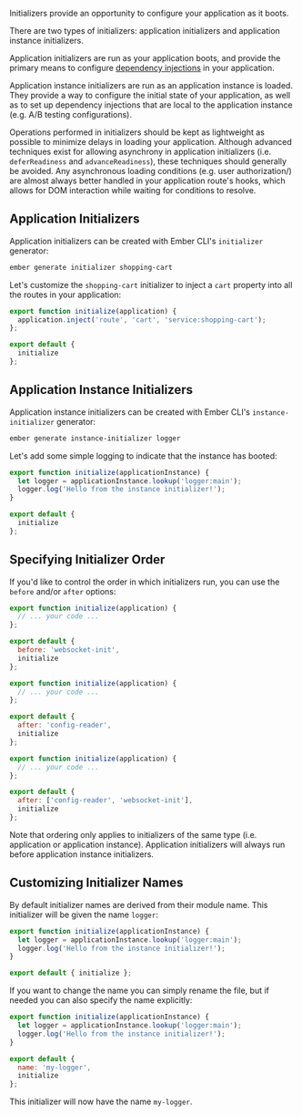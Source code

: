 Initializers provide an opportunity to configure your application as it boots.

There are two types of initializers: application initializers and application instance initializers.

Application initializers are run as your application boots,
and provide the primary means to configure [dependency injections](../dependency-injection/) in your application.

Application instance initializers are run as an application instance is loaded.
They provide a way to configure the initial state of your application,
as well as to set up dependency injections that are local to the application instance
(e.g. A/B testing configurations).

Operations performed in initializers should be kept as lightweight as possible
to minimize delays in loading your application.
Although advanced techniques exist for allowing asynchrony in application initializers
(i.e. `deferReadiness` and `advanceReadiness`), these techniques should generally be avoided.
Any asynchronous loading conditions (e.g. user authorization/) are almost always
better handled in your application route's hooks,
which allows for DOM interaction while waiting for conditions to resolve.

## Application Initializers

Application initializers can be created with Ember CLI's `initializer` generator:

```bash
ember generate initializer shopping-cart
```

Let's customize the `shopping-cart` initializer to inject a `cart` property into all the routes in your application:

```app/initializers/shopping-cart.js
export function initialize(application) {
  application.inject('route', 'cart', 'service:shopping-cart');
};

export default {
  initialize
};
```

## Application Instance Initializers

Application instance initializers can be created with Ember CLI's `instance-initializer` generator:

```bash
ember generate instance-initializer logger
```

Let's add some simple logging to indicate that the instance has booted:

```app/instance-initializers/logger.js
export function initialize(applicationInstance) {
  let logger = applicationInstance.lookup('logger:main');
  logger.log('Hello from the instance initializer!');
}

export default {
  initialize
};
```

## Specifying Initializer Order

If you'd like to control the order in which initializers run, you can use the `before` and/or `after` options:

```app/initializers/config-reader.js
export function initialize(application) {
  // ... your code ...
};

export default {
  before: 'websocket-init',
  initialize
};
```

```app/initializers/websocket-init.js
export function initialize(application) {
  // ... your code ...
};

export default {
  after: 'config-reader',
  initialize
};
```

```app/initializers/asset-init.js
export function initialize(application) {
  // ... your code ...
};

export default {
  after: ['config-reader', 'websocket-init'],
  initialize
};
```

Note that ordering only applies to initializers of the same type (i.e. application or application instance).
Application initializers will always run before application instance initializers.

## Customizing Initializer Names

By default initializer names are derived from their module name. This initializer will be given the name `logger`:

```app/instance-initializers/logger.js
export function initialize(applicationInstance) {
  let logger = applicationInstance.lookup('logger:main');
  logger.log('Hello from the instance initializer!');
}

export default { initialize };
```

If you want to change the name you can simply rename the file, but if needed you can also specify the name explicitly:

```app/instance-initializers/logger.js
export function initialize(applicationInstance) {
  let logger = applicationInstance.lookup('logger:main');
  logger.log('Hello from the instance initializer!');
}

export default {
  name: 'my-logger',
  initialize
};
```

This initializer will now have the name `my-logger`.
